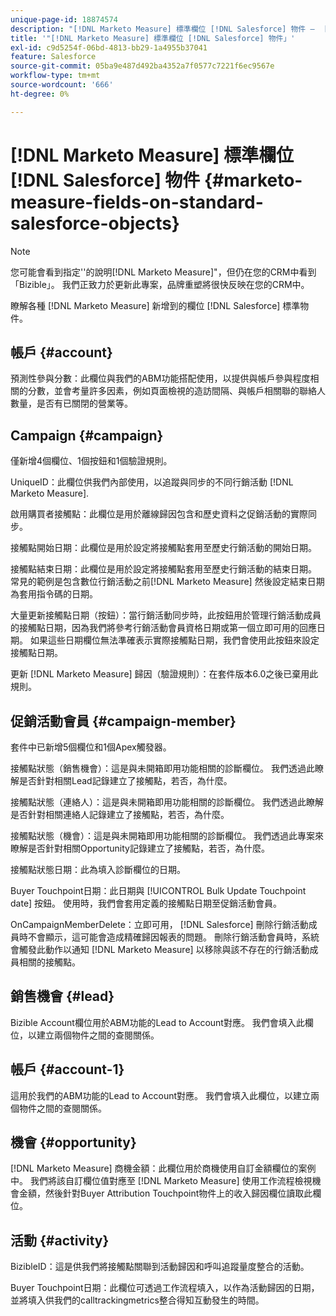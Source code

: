 ```yaml
---
unique-page-id: 18874574
description: "[!DNL Marketo Measure] 標準欄位 [!DNL Salesforce] 物件 —  [!DNL Marketo Measure]"
title: '"[!DNL Marketo Measure] 標準欄位 [!DNL Salesforce] 物件」'
exl-id: c9d5254f-06bd-4813-bb29-1a4955b37041
feature: Salesforce
source-git-commit: 05ba9e487d492ba4352a7f0577c7221f6ec9567e
workflow-type: tm+mt
source-wordcount: '666'
ht-degree: 0%

---
```


# [!DNL Marketo Measure] 標準欄位 [!DNL Salesforce] 物件 {#marketo-measure-fields-on-standard-salesforce-objects}

>[!NOTE]
>
>您可能會看到指定&#39;&#39;的說明[!DNL Marketo Measure]&quot;，但仍在您的CRM中看到「Bizible」。 我們正致力於更新此專案，品牌重塑將很快反映在您的CRM中。

瞭解各種 [!DNL Marketo Measure] 新增到的欄位 [!DNL Salesforce] 標準物件。

## 帳戶 {#account}

預測性參與分數：此欄位與我們的ABM功能搭配使用，以提供與帳戶參與程度相關的分數，並會考量許多因素，例如頁面檢視的造訪間隔、與帳戶相關聯的聯絡人數量，是否有已關閉的營業等。

## Campaign {#campaign}

僅新增4個欄位、1個按鈕和1個驗證規則。

UniqueID：此欄位供我們內部使用，以追蹤與同步的不同行銷活動 [!DNL Marketo Measure].

啟用購買者接觸點：此欄位是用於離線歸因包含和歷史資料之促銷活動的實際同步。

接觸點開始日期：此欄位是用於設定將接觸點套用至歷史行銷活動的開始日期。

接觸點結束日期：此欄位是用於設定將接觸點套用至歷史行銷活動的結束日期。 常見的範例是包含數位行銷活動之前[!DNL Marketo Measure] 然後設定結束日期為套用指令碼的日期。

大量更新接觸點日期（按鈕）：當行銷活動同步時，此按鈕用於管理行銷活動成員的接觸點日期，因為我們將參考行銷活動會員資格日期或第一個立即可用的回應日期。 如果這些日期欄位無法準確表示實際接觸點日期，我們會使用此按鈕來設定接觸點日期。

更新 [!DNL Marketo Measure] 歸因（驗證規則）：在套件版本6.0之後已棄用此規則。

## 促銷活動會員 {#campaign-member}

套件中已新增5個欄位和1個Apex觸發器。

接觸點狀態（銷售機會）：這是與未開箱即用功能相關的診斷欄位。 我們透過此瞭解是否針對相關Lead記錄建立了接觸點，若否，為什麼。

接觸點狀態（連絡人）：這是與未開箱即用功能相關的診斷欄位。 我們透過此瞭解是否針對相關連絡人記錄建立了接觸點，若否，為什麼。

接觸點狀態（機會）：這是與未開箱即用功能相關的診斷欄位。 我們透過此專案來瞭解是否針對相關Opportunity記錄建立了接觸點，若否，為什麼。

接觸點狀態日期：此為填入診斷欄位的日期。

Buyer Touchpoint日期：此日期與 [!UICONTROL Bulk Update Touchpoint date] 按鈕。 使用時，我們會套用定義的接觸點日期至促銷活動會員。

OnCampaignMemberDelete：立即可用， [!DNL Salesforce] 刪除行銷活動成員時不會顯示，這可能會造成精確歸因報表的問題。 刪除行銷活動會員時，系統會觸發此動作以通知 [!DNL Marketo Measure] 以移除與該不存在的行銷活動成員相關的接觸點。

## 銷售機會 {#lead}

Bizible Account欄位用於ABM功能的Lead to Account對應。 我們會填入此欄位，以建立兩個物件之間的查閱關係。

## 帳戶 {#account-1}

這用於我們的ABM功能的Lead to Account對應。 我們會填入此欄位，以建立兩個物件之間的查閱關係。

## 機會 {#opportunity}

[!DNL Marketo Measure] 商機金額：此欄位用於商機使用自訂金額欄位的案例中。 我們將該自訂欄位值對應至 [!DNL Marketo Measure] 使用工作流程檢視機會金額，然後針對Buyer Attribution Touchpoint物件上的收入歸因欄位讀取此欄位。

## 活動 {#activity}

BizibleID：這是供我們將接觸點關聯到活動歸因和呼叫追蹤量度整合的活動。

Buyer Touchpoint日期：此欄位可透過工作流程填入，以作為活動歸因的日期，並將填入供我們的calltrackingmetrics整合得知互動發生的時間。
